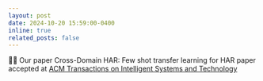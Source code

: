 ```yaml
---
layout: post
date: 2024-10-20 15:59:00-0400
inline: true
related_posts: false
---
```


🎉📄 Our paper Cross-Domain HAR: Few shot transfer learning for HAR paper accepted at [ACM Transactions on Intelligent Systems and Technology](https://dl.acm.org/doi/10.1145/3704921)
